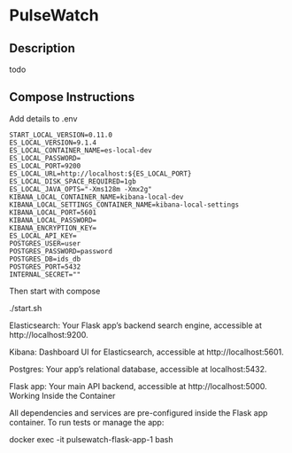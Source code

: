# PulseWatch

## Description

todo

## Compose Instructions

Add details to .env

```
START_LOCAL_VERSION=0.11.0
ES_LOCAL_VERSION=9.1.4
ES_LOCAL_CONTAINER_NAME=es-local-dev
ES_LOCAL_PASSWORD=
ES_LOCAL_PORT=9200
ES_LOCAL_URL=http://localhost:${ES_LOCAL_PORT}
ES_LOCAL_DISK_SPACE_REQUIRED=1gb
ES_LOCAL_JAVA_OPTS="-Xms128m -Xmx2g"
KIBANA_LOCAL_CONTAINER_NAME=kibana-local-dev
KIBANA_LOCAL_SETTINGS_CONTAINER_NAME=kibana-local-settings
KIBANA_LOCAL_PORT=5601
KIBANA_LOCAL_PASSWORD=
KIBANA_ENCRYPTION_KEY=
ES_LOCAL_API_KEY=
POSTGRES_USER=user
POSTGRES_PASSWORD=password
POSTGRES_DB=ids_db
POSTGRES_PORT=5432
INTERNAL_SECRET=""
```

Then start with compose

./start.sh

Elasticsearch: Your Flask app’s backend search engine, accessible at http://localhost:9200.

Kibana: Dashboard UI for Elasticsearch, accessible at http://localhost:5601.

Postgres: Your app’s relational database, accessible at localhost:5432.

Flask app: Your main API backend, accessible at http://localhost:5000.
Working Inside the Container

All dependencies and services are pre-configured inside the Flask app container. To run tests or manage the app:

docker exec -it pulsewatch-flask-app-1 bash


